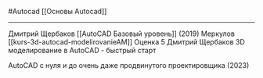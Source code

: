 #Autocad
[[Основы Autocad]]
______________

Дмитрий Щербаков [[AutoCAD Базовый уровень]] (2019)
Меркулов [[kurs-3d-autocad-modelirovanieAM]] Оценка 5
Дмитрий Щербаков 3D моделирование в AutoCAD - быстрый старт

AutoCAD с нуля и до очень даже продвинутого проектировщика (2023)